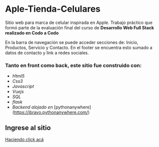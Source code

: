 # Aple-Tienda-Celulares
Sitio web para marca de celular inspirada en Apple. Trabajo práctico que formó parte de la evaluación final del curso de <strong>Desarrollo Web Full Stack realizado en Codo a Codo</strong>

En la barra de navegación se puede acceder secciones de: Inicio, Productos, Servicio y Contacto. En el footer se encuentra esto sumado a datos de contacto y link a redes sociales.

### Tanto en front como back, este sitio fue construido con:
- *Html5*
- *Css3*
- *Javascript*
- *Vuejs*
- *SQL*
- *flask*
- *Backend alojado en* [pythonanywhere] (https://ibravo.pythonanywhere.com/)

## Ingrese al sitio
[Haciendo click acá](https://aple-tienda-celulares.netlify.app/)
